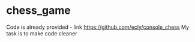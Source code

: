 # chess_game

Code is already provided - link https://github.com/ecly/console_chess
My task is to make code cleaner

